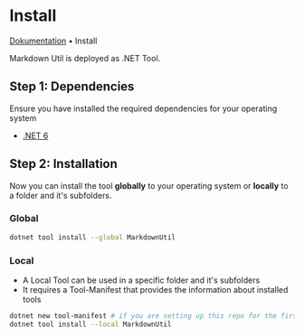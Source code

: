 # Install

[Dokumentation](../README.md) • Install

Markdown Util is deployed as .NET Tool.

## Step 1: Dependencies

Ensure you have installed the required dependencies for your operating system

- [.NET 6](https://dotnet.microsoft.com/en-us/download/dotnet/6.0)

## Step 2: Installation

Now you can install the tool **globally** to your operating system or **locally**
to a folder and it's subfolders.

### Global

```bash
dotnet tool install --global MarkdownUtil
```

### Local

- A Local Tool can be used in a specific folder and it's subfolders
- It requires a Tool-Manifest that provides the information about installed tools

```bash
dotnet new tool-manifest # if you are setting up this repo for the first time
dotnet tool install --local MarkdownUtil
```
